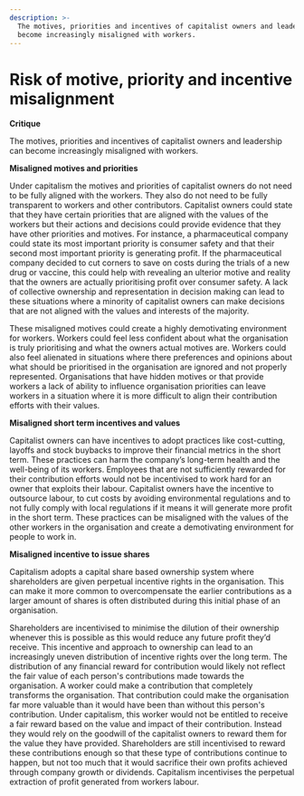 ```yaml
---
description: >-
  The motives, priorities and incentives of capitalist owners and leadership can
  become increasingly misaligned with workers.
---
```


# Risk of motive, priority and incentive misalignment

**Critique**

The motives, priorities and incentives of capitalist owners and leadership can become increasingly misaligned with workers.



**Misaligned motives and priorities**

Under capitalism the motives and priorities of capitalist owners do not need to be fully aligned with the workers. They also do not need to be fully transparent to workers and other contributors. Capitalist owners could state that they have certain priorities that are aligned with the values of the workers but their actions and decisions could provide evidence that they have other priorities and motives. For instance, a pharmaceutical company could state its most important priority is consumer safety and that their second most important priority is generating profit. If the pharmaceutical company decided to cut corners to save on costs during the trials of a new drug or vaccine, this could help with revealing an ulterior motive and reality that the owners are actually prioritising profit over consumer safety. A lack of collective ownership and representation in decision making can lead to these situations where a minority of capitalist owners can make decisions that are not aligned with the values and interests of the majority.

These misaligned motives could create a highly demotivating environment for workers. Workers could feel less confident about what the organisation is truly prioritising and what the owners actual motives are. Workers could also feel alienated in situations where there preferences and opinions about what should be prioritised in the organisation are ignored and not properly represented. Organisations that have hidden motives or that provide workers a lack of ability to influence organisation priorities can leave workers in a situation where it is more difficult to align their contribution efforts with their values.



**Misaligned short term incentives and values**

Capitalist owners can have incentives to adopt practices like cost-cutting, layoffs and stock buybacks to improve their financial metrics in the short term. These practices can harm the company’s long-term health and the well-being of its workers. Employees that are not sufficiently rewarded for their contribution efforts would not be incentivised to work hard for an owner that exploits their labour. Capitalist owners have the incentive to outsource labour, to cut costs by avoiding environmental regulations and to not fully comply with local regulations if it means it will generate more profit in the short term. These practices can be misaligned with the values of the other workers in the organisation and create a demotivating environment for people to work in.



**Misaligned incentive to issue shares**

Capitalism adopts a capital share based ownership system where shareholders are given perpetual incentive rights in the organisation. This can make it more common to overcompensate the earlier contributions as a larger amount of shares is often distributed during this initial phase of an organisation.

Shareholders are incentivised to minimise the dilution of their ownership whenever this is possible as this would reduce any future profit they’d receive. This incentive and approach to ownership can lead to an increasingly uneven distribution of incentive rights over the long term. The distribution of any financial reward for contribution would likely not reflect the fair value of each person's contributions made towards the organisation. A worker could make a contribution that completely transforms the organisation. That contribution could make the organisation far more valuable than it would have been than without this person's contribution. Under capitalism, this worker would not be entitled to receive a fair reward based on the value and impact of their contribution. Instead they would rely on the goodwill of the capitalist owners to reward them for the value they have provided. Shareholders are still incentivised to reward these contributions enough so that these type of contributions continue to happen, but not too much that it would sacrifice their own profits achieved through company growth or dividends. Capitalism incentivises the perpetual extraction of profit generated from workers labour.
